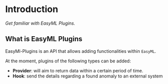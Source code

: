 # Introduction

_Get familiar with EasyML Plugins._

## What is EasyML Plugins 

EasyMl-Plugins is an API that allows adding functionalities within `EasyML`.

At the moment, plugins of the following types can be added:

- **Provider**: will aim to return data within a certain period of time.
- **Hook**: send the details regarding a found anomaly to an external system
